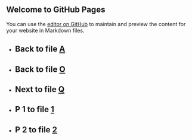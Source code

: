 
## Welcome to GitHub Pages

You can use the [editor on GitHub](https://github.com/samuelbetio/alphabet.file/edit/master/A/B/C/D/E/F/G/H/I/J/K/L/M/N/O/P/README.md) to maintain and preview the content for your website in Markdown files.


- ## **Back** to file [A](../../../../../../../../../../../../../../../../README.md)

- ## **Back** to file [O](../)

- ## **Next** to file [Q](Q/)

- ## **P 1** to file [1](1/)

- ## **P 2** to file [2](2/)



